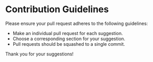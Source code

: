 # Contribution Guidelines

Please ensure your pull request adheres to the following guidelines:

* Make an individual pull request for each suggestion.
* Choose a corresponding section for your suggestion.
* Pull requests should be squashed to a single commit.

Thank you for your suggestions!
